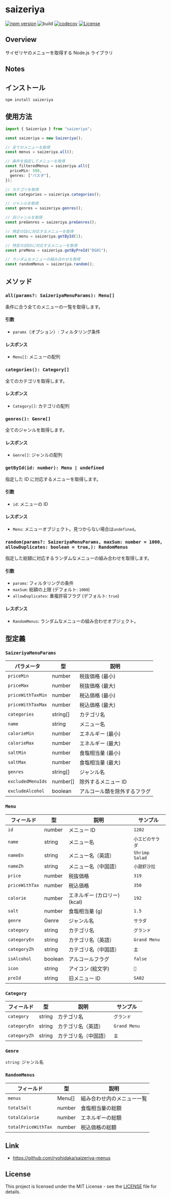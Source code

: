 # saizeriya

[![npm version](https://badge.fury.io/js/saizeriya.svg)](https://badge.fury.io/js/saizeriya)
![build](https://github.com/ryohidaka/saizeriya-js/workflows/Build/badge.svg)
[![codecov](https://codecov.io/gh/ryohidaka/saizeriya-js/graph/badge.svg?token=RHP9TB2F51)](https://codecov.io/gh/ryohidaka/saizeriya-js)
[![License](https://img.shields.io/badge/license-MIT-blue.svg)](https://opensource.org/licenses/MIT)

## Overview

サイゼリヤのメニューを取得する Node.js ライブラリ

## Notes

## インストール

```shell
npm install saizeriya
```

## 使用方法

```ts
import { Saizeriya } from "saizeriya";

const saizeriya = new Saizeriya();

// 全てのメニューを取得
const menus = saizeriya.all();

// 条件を指定してメニューを取得
const filteredMenus = saizeriya.all({
  priceMin: 500,
  genres: ["パスタ"],
});

// カテゴリを取得
const categories = saizeriya.categories();

// ジャンルを取得
const genres = saizeriya.genres();

// 旧ジャンルを取得
const preGenres = saizeriya.preGenres();

// 特定のIDに対応するメニューを取得
const menu = saizeriya.getById(1);

// 特定の旧IDに対応するメニューを取得
const preMenu = saizeriya.getByPreId("DG01");

// ランダムなメニューの組み合わせを取得
const randomMenus = saizeriya.random();
```

## メソッド

### `all(params?: SaizeriyaMenuParams): Menu[]`

条件に合う全てのメニューの一覧を取得します。

#### 引数

- `params`（オプション）: フィルタリング条件

#### レスポンス

- `Menu[]`: メニューの配列

### `categories(): Category[]`

全てのカテゴリを取得します。

#### レスポンス

- `Category[]`: カテゴリの配列

### `genres(): Genre[]`

全てのジャンルを取得します。

#### レスポンス

- `Genre[]`: ジャンルの配列

### `getById(id: number): Menu | undefined`

指定した ID に対応するメニューを取得します。

#### 引数

- `id`: メニューの ID

#### レスポンス

- `Menu`: メニューオブジェクト。見つからない場合は`undefined`。

### `random(params?: SaizeriyaMenuParams, maxSum: number = 1000, allowDuplicates: boolean = true,): RandomMenus`

指定した総額に対応するランダムなメニューの組み合わせを取得します。

#### 引数

- `params`: フィルタリングの条件
- `maxSum`: 総額の上限 (デフォルト: `1000`)
- `allowDuplicates`: 重複許容フラグ (デフォルト: `true`)

#### レスポンス

- `RandomMenus`: ランダムなメニューの組み合わせオブジェクト。

## 型定義

### `SaizeriyaMenuParams`

| パラメータ        | 型       | 説明                         |
| ----------------- | -------- | ---------------------------- |
| `priceMin`        | number   | 税抜価格 (最小)              |
| `priceMax`        | number   | 税抜価格 (最大)              |
| `priceWithTaxMin` | number   | 税込価格 (最小)              |
| `priceWithTaxMax` | number   | 税込価格 (最大)              |
| `categories`      | string[] | カテゴリ名                   |
| `name`            | string   | メニュー名                   |
| `calorieMin`      | number   | エネルギー (最小)            |
| `calorieMax`      | number   | エネルギー (最大)            |
| `saltMin`         | number   | 食塩相当量 (最小)            |
| `saltMax`         | number   | 食塩相当量 (最大)            |
| `genres`          | string[] | ジャンル名                   |
| `excludedMenuIds` | number[] | 除外するメニュー ID          |
| `excludeAlcohol`  | boolean  | アルコール類を除外するフラグ |

### `Menu`

| フィールド     | 型      | 説明                         | サンプル         |
| -------------- | ------- | ---------------------------- | ---------------- |
| `id`           | number  | メニュー ID                  | `1202`           |
| `name`         | string  | メニュー名                   | `小エビのサラダ` |
| `nameEn`       | string  | メニュー名（英語）           | `Shrimp Salad`   |
| `nameZh`       | string  | メニュー名（中国語）         | `小甜虾沙拉`     |
| `price`        | number  | 税抜価格                     | `319`            |
| `priceWithTax` | number  | 税込価格                     | `350`            |
| `calorie`      | number  | エネルギー (カロリー) (kcal) | `192`            |
| `salt`         | number  | 食塩相当量 (g)               | `1.5`            |
| `genre`        | Genre   | ジャンル名                   | `サラダ`         |
| `category`     | string  | カテゴリ名                   | `グランド`       |
| `categoryEn`   | string  | カテゴリ名（英語）           | `Grand Menu`     |
| `categoryZh`   | string  | カテゴリ名（中国語）         | `主`             |
| `isAlcohol`    | boolean | アルコールフラグ             | `false`          |
| `icon`         | string  | アイコン (絵文字)            | `🍤`             |
| `preId`        | string  | 旧メニュー ID                | `SA02`           |

### `Category`

| フィールド   | 型     | 説明                 | サンプル     |
| ------------ | ------ | -------------------- | ------------ |
| `category`   | string | カテゴリ名           | `グランド`   |
| `categoryEn` | string | カテゴリ名（英語）   | `Grand Menu` |
| `categoryZh` | string | カテゴリ名（中国語） | `主`         |

### `Genre`

`string`: ジャンル名

### `RandomMenus`

| フィールド          | 型     | 説明                       |
| ------------------- | ------ | -------------------------- |
| `menus`             | Menu[] | 組み合わせ内のメニュー一覧 |
| `totalSalt`         | number | 食塩相当量の総額           |
| `totalCalorie`      | number | エネルギーの総額           |
| `totalPriceWithTax` | number | 税込価格の総額             |

## Link

- https://github.com/ryohidaka/saizeriya-menus

## License

This project is licensed under the MIT License - see the [LICENSE](LICENSE) file for details.
